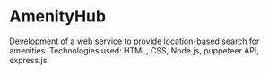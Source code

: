 # AmenityHub
Development of a web service to provide location-based search for amenities. Technologies used: HTML, CSS, Node.js, puppeteer API, express.js
